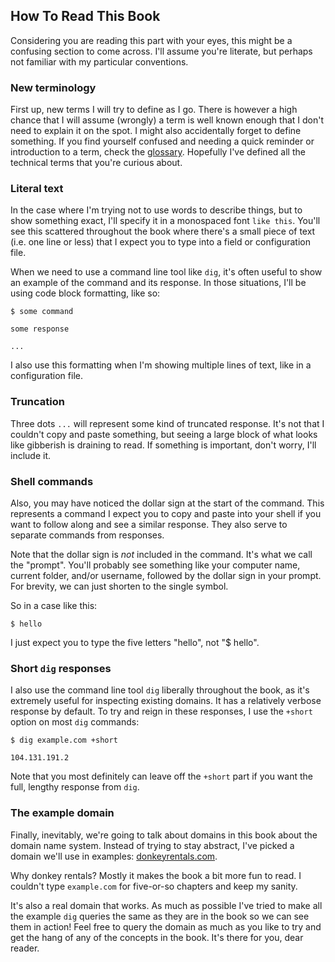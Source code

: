 ## How To Read This Book

Considering you are reading this part with your eyes, this might be a confusing section to come across. I'll assume you're literate, but perhaps not familiar with my particular conventions.

### New terminology

First up, new terms I will try to define as I go. There is however a high chance that I will assume (wrongly) a term is well known enough that I don't need to explain it on the spot. I might also accidentally forget to define something. If you find yourself confused and needing a quick reminder or introduction to a term, check the [glossary](#glossary). Hopefully I've defined all the technical terms that you're curious about.

### Literal text

In the case where I'm trying not to use words to describe things, but to show something exact, I'll specify it in a monospaced font `like this`. You'll see this scattered throughout the book where there's a small piece of text (i.e. one line or less) that I expect you to type into a field or configuration file.

When we need to use a command line tool like `dig`, it's often useful to show an example of the command and its response. In those situations, I'll be using code block formatting, like so:

```
$ some command

some response

...
```

I also use this formatting when I'm showing multiple lines of text, like in a configuration file.

### Truncation

Three dots `...` will represent some kind of truncated response. It's not that I couldn't copy and paste something, but seeing a large block of what looks like gibberish is draining to read. If something is important, don't worry, I'll include it.

### Shell commands

Also, you may have noticed the dollar sign at the start of the command. This represents a command I expect you to copy and paste into your shell if you want to follow along and see a similar response. They also serve to separate commands from responses.

Note that the dollar sign is _not_ included in the command. It's what we call the "prompt". You'll probably see something like your computer name, current folder, and/or username, followed by the dollar sign in your prompt. For brevity, we can just shorten to the single symbol.

So in a case like this:

```
$ hello
```

I just expect you to type the five letters "hello", not "$ hello".

### Short `dig` responses

I also use the command line tool `dig` liberally throughout the book, as it's extremely useful for inspecting existing domains. It has a relatively verbose response by default. To try and reign in these responses, I use the `+short` option on most `dig` commands:

```
$ dig example.com +short

104.131.191.2
```

Note that you most definitely can leave off the `+short` part if you want the full, lengthy response from `dig`.

### The example domain

Finally, inevitably, we're going to talk about domains in this book about the domain name system. Instead of trying to stay abstract, I've picked a domain we'll use in examples: [donkeyrentals.com](https://donkeyrentals.com).

Why donkey rentals? Mostly it makes the book a bit more fun to read. I couldn't type `example.com` for five-or-so chapters and keep my sanity.

It's also a real domain that works. As much as possible I've tried to make all the example `dig` queries the same as they are in the book so we can see them in action! Feel free to query the domain as much as you like to try and get the hang of any of the concepts in the book. It's there for you, dear reader.
